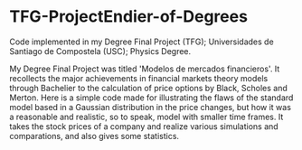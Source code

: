 # TFG-ProjectEndier-of-Degrees
Code implemented in my Degree Final Project (TFG); Universidades de Santiago de Compostela (USC); Physics Degree. 

My Degree Final Project was titled 'Modelos de mercados financieros'. It
    recollects the major achievements in financial markets theory models through
    Bachelier to the calculation of price options by Black, Scholes and
    Merton.
    Here is a simple code made for illustrating the flaws of the standard
    model based in a Gaussian distribution in the price changes, but how it
    was a reasonable and realistic, so to speak, model with smaller time
    frames. It takes the stock prices of a company and realize various
    simulations and comparations, and also gives some statistics.

